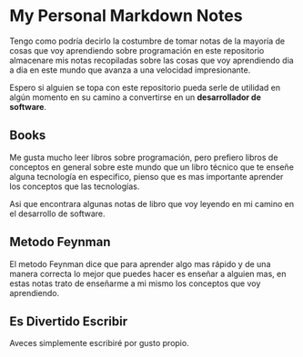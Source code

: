 # My Personal Markdown Notes

Tengo como podría decirlo la costumbre de tomar notas de la mayoría de cosas que voy aprendiendo sobre programación en este repositorio almacenare mis notas recopiladas sobre las cosas que voy aprendiendo dia a dia en este mundo que avanza a una velocidad impresionante.

Espero si alguien se topa con este repositorio pueda serle de utilidad en algún momento en su camino a convertirse en un **desarrollador de software**.

## Books

Me gusta mucho leer libros sobre programación, pero prefiero libros de conceptos en general sobre este mundo que un libro técnico que te enseñe alguna tecnología en especifico, pienso que es mas importante aprender los conceptos que las tecnologías.

Asi que encontrara algunas notas de libro que voy leyendo en mi camino en el desarrollo de software.

## Metodo Feynman

El metodo Feynman dice que para aprender algo mas rápido y de una manera correcta lo mejor que puedes hacer es enseñar a alguien mas, en estas notas trato de enseñarme a mi mismo los conceptos que voy aprendiendo.

## Es Divertido Escribir

Aveces simplemente escribiré por gusto propio.
